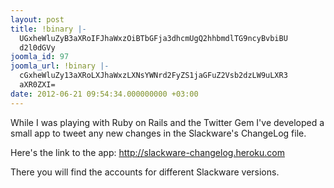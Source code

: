 ```yaml
---
layout: post
title: !binary |-
  UGxheWluZyB3aXRoIFJhaWxzOiBTbGFja3dhcmUgQ2hhbmdlTG9ncyBvbiBU
  d2l0dGVy
joomla_id: 97
joomla_url: !binary |-
  cGxheWluZy13aXRoLXJhaWxzLXNsYWNrd2FyZS1jaGFuZ2Vsb2dzLW9uLXR3
  aXR0ZXI=
date: 2012-06-21 09:54:34.000000000 +03:00
---
```

<p>While I was playing with Ruby on Rails and the Twitter Gem I've developed a small app to tweet any new changes in the Slackware's ChangeLog file.</p>
<p>Here's the link to the app: <a href="http://slackware-changelog.heroku.com/" target="_blank">http://slackware-changelog.heroku.com</a></p>
<p>There you will find the accounts for different Slackware versions.</p>
